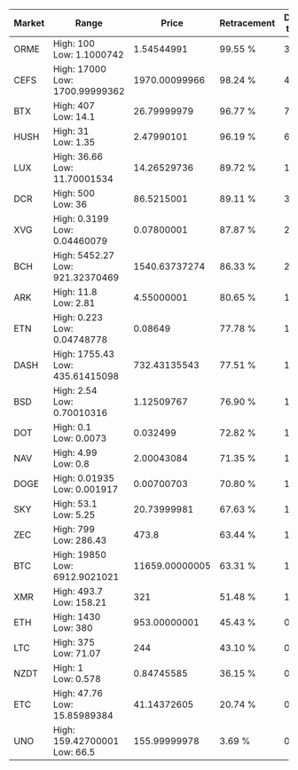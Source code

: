 | Market | Range | Price| Retracement | Doubles to 50% |
| --- | --- | --- | --- | --- |
| ORME | High: 100<br />Low: 1.1000742 | 1.54544991 | 99.55 % | 32.71 |
| CEFS | High: 17000<br />Low: 1700.99999362 | 1970.00099966 | 98.24 % | 4.75 |
| BTX | High: 407<br />Low: 14.1 | 26.79999979 | 96.77 % | 7.86 |
| HUSH | High: 31<br />Low: 1.35 | 2.47990101 | 96.19 % | 6.52 |
| LUX | High: 36.66<br />Low: 11.70001534 | 14.26529736 | 89.72 % | 1.70 |
| DCR | High: 500<br />Low: 36 | 86.5215001 | 89.11 % | 3.10 |
| XVG | High: 0.3199<br />Low: 0.04460079 | 0.07800001 | 87.87 % | 2.34 |
| BCH | High: 5452.27<br />Low: 921.32370469 | 1540.63737274 | 86.33 % | 2.07 |
| ARK | High: 11.8<br />Low: 2.81 | 4.55000001 | 80.65 % | 1.61 |
| ETN | High: 0.223<br />Low: 0.04748778 | 0.08649 | 77.78 % | 1.56 |
| DASH | High: 1755.43<br />Low: 435.61415098 | 732.43135543 | 77.51 % | 1.50 |
| BSD | High: 2.54<br />Low: 0.70010316 | 1.12509767 | 76.90 % | 1.44 |
| DOT | High: 0.1<br />Low: 0.0073 | 0.032499 | 72.82 % | 1.65 |
| NAV | High: 4.99<br />Low: 0.8 | 2.00043084 | 71.35 % | 1.45 |
| DOGE | High: 0.01935<br />Low: 0.001917 | 0.00700703 | 70.80 % | 1.52 |
| SKY | High: 53.1<br />Low: 5.25 | 20.73999981 | 67.63 % | 1.41 |
| ZEC | High: 799<br />Low: 286.43 | 473.8 | 63.44 % | 1.15 |
| BTC | High: 19850<br />Low: 6912.9021021 | 11659.00000005 | 63.31 % | 1.15 |
| XMR | High: 493.7<br />Low: 158.21 | 321 | 51.48 % | 1.02 |
| ETH | High: 1430<br />Low: 380 | 953.00000001 | 45.43 % | 0.00 |
| LTC | High: 375<br />Low: 71.07 | 244 | 43.10 % | 0.00 |
| NZDT | High: 1<br />Low: 0.578 | 0.84745585 | 36.15 % | 0.00 |
| ETC | High: 47.76<br />Low: 15.85989384 | 41.14372605 | 20.74 % | 0.00 |
| UNO | High: 159.42700001<br />Low: 66.5 | 155.99999978 | 3.69 % | 0.00 |
